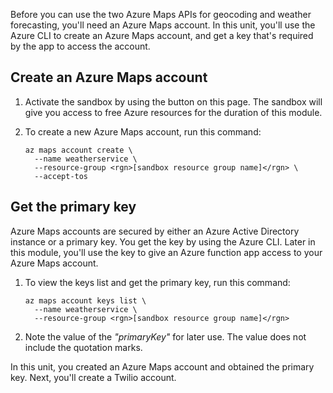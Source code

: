 Before you can use the two Azure Maps APIs for geocoding and weather forecasting, you'll need an Azure Maps account. In this unit, you'll use the Azure CLI to create an Azure Maps account, and get a key that's required by the app to access the account.

## Create an Azure Maps account

1. Activate the sandbox by using the button on this page. The sandbox will give you access to free Azure resources for the duration of this module.

1. To create a new Azure Maps account, run this command:

    ```Azure CLI
    az maps account create \
      --name weatherservice \
      --resource-group <rgn>[sandbox resource group name]</rgn> \
      --accept-tos
    ```

## Get the primary key

Azure Maps accounts are secured by either an Azure Active Directory instance or a primary key. You get the key by using the Azure CLI. Later in this module, you'll use the key to give an Azure function app access to your Azure Maps account.

1. To view the keys list and get the primary key, run this command:

    ```Azure CLI
    az maps account keys list \
      --name weatherservice \
      --resource-group <rgn>[sandbox resource group name]</rgn>
    ```

1. Note the value of the *"primaryKey"* for later use. The value does not include the quotation marks.

In this unit, you created an Azure Maps account and obtained the primary key. Next, you'll create a Twilio account.
